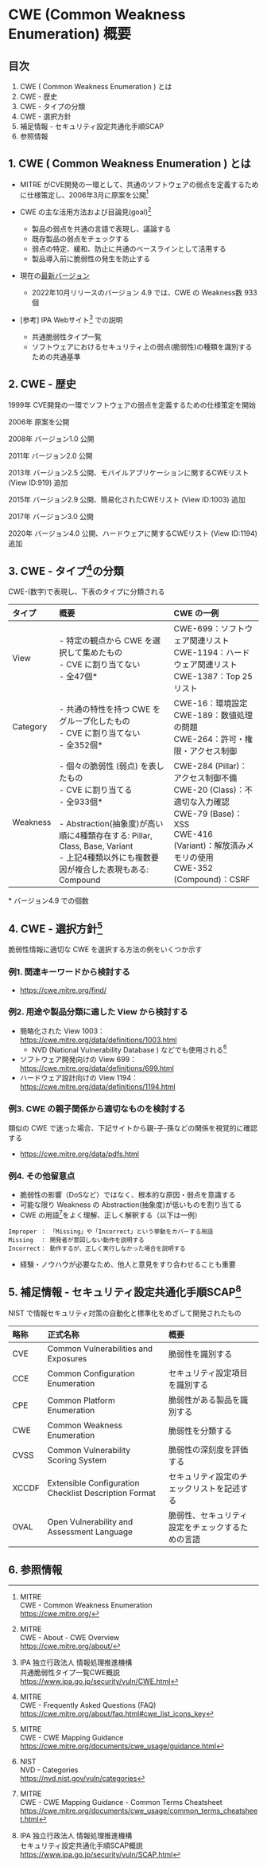 # CWE (Common Weakness Enumeration) 概要

## 目次

  1. CWE ( Common Weakness Enumeration ) とは
  2. CWE - 歴史
  3. CWE - タイプの分類
  4. CWE - 選択方針
  5. 補足情報 - セキュリティ設定共通化手順SCAP
  6. 参照情報

## 1. CWE ( Common Weakness Enumeration ) とは

  * MITRE がCVE開発の一環として、共通のソフトウェアの弱点を定義するために仕様策定し、2006年3月に原案を公開[^1]
  * CWE の主な活用方法および目論見(goal)[^2]
    - 製品の弱点を共通の言語で表現し、議論する
    - 既存製品の弱点をチェックする
    - 弱点の特定、緩和、防止に共通のベースラインとして活用する
    - 製品導入前に脆弱性の発生を防止する

  * 現在の[最新バージョン](https://cwe.mitre.org/data/)
    - 2022年10月リリースのバージョン 4.9 では、CWE の Weakness数 933個

  * [参考] IPA Webサイト[^3] での説明
    - 共通脆弱性タイプ一覧
    - ソフトウェアにおけるセキュリティ上の弱点(脆弱性)の種類を識別するための共通基準

## 2. CWE - 歴史

  1999年 CVE開発の一環でソフトウェアの弱点を定義するための仕様策定を開始

  2006年 原案を公開

  2008年 バージョン1.0 公開 

  2011年 バージョン2.0 公開

  2013年 バージョン2.5 公開、モバイルアプリケーションに関するCWEリスト (View ID:919) 追加

  2015年 バージョン2.9 公開、簡易化されたCWEリスト (View ID:1003) 追加

  2017年 バージョン3.0 公開

  2020年 バージョン4.0 公開、ハードウェアに関するCWEリスト (View ID:1194) 追加

## 3. CWE - タイプ[^4]の分類

CWE-(数字)で表現し、下表のタイプに分類される

|  タイプ  |    概要   | CWE の一例 |
| :---     | :---      | :---       |
| View     | - 特定の観点から CWE を選択して集めたもの<br/>- CVE に割り当てない<br/>- 全47個* | CWE-699：ソフトウェア関連リスト<br/>CWE-1194：ハードウェア関連リスト<br/>CWE-1387：Top 25リスト |
| Category | - 共通の特性を持つ CWE をグループ化したもの<br/>- CVE に割り当てない<br/>- 全352個* | CWE-16：環境設定<br/>CWE-189：数値処理の問題<br/>CWE-264：許可・権限・アクセス制御 |
| Weakness | - 個々の脆弱性 (弱点) を表したもの<br/>- CVE に割り当てる<br/>- 全933個* <br/><br/>- Abstraction(抽象度)が高い順に4種類存在する: Pillar, Class, Base, Variant<br/>- 上記4種類以外にも複数要因が複合した表現もある: Compound<br/> | CWE-284 (Pillar)：アクセス制御不備<br/>CWE-20 (Class)：不適切な入力確認<br/>CWE-79 (Base)：XSS<br/>CWE-416 (Variant)：解放済みメモリの使用<br/>CWE-352 (Compound)：CSRF |

&#42; バージョン4.9 での個数


## 4. CWE - 選択方針[^5]

脆弱性情報に適切な CWE を選択する方法の例をいくつか示す

### 例1. 関連キーワードから検討する

- https://cwe.mitre.org/find/

### 例2. 用途や製品分類に適した View から検討する

- 簡略化された View 1003：https://cwe.mitre.org/data/definitions/1003.html
    - NVD (National Vulnerability Database ) などでも使用される[^6]
- ソフトウェア開発向けの View 699：https://cwe.mitre.org/data/definitions/699.html
- ハードウェア設計向けの View 1194：https://cwe.mitre.org/data/definitions/1194.html

### 例3. CWE の親子関係から適切なものを検討する

類似の CWE で迷った場合、下記サイトから親-子-孫などの関係を視覚的に確認する

- https://cwe.mitre.org/data/pdfs.html

### 例4. その他留意点

- 脆弱性の影響（DoSなど）ではなく、根本的な原因・弱点を意識する
- 可能な限り Weakness の Abstraction(抽象度)が低いものを割り当てる
- CWE の用語[^7]をよく理解、正しく解釈する（以下は一例）

```
Improper ： 「Missing」や「Incorrect」という挙動をカバーする用語
Missing  ： 開発者が意図しない動作を説明する
Incorrect： 動作するが、正しく実行しなかった場合を説明する
```

- 経験・ノウハウが必要なため、他人と意見をすり合わせることも重要

## 5. 補足情報 - セキュリティ設定共通化手順SCAP[^8]

NIST で情報セキュリティ対策の自動化と標準化をめざして開発されたもの

| 略称 | 正式名称 | 概要 |
| :--- | :---     | :--- |
| CVE | Common Vulnerabilities and Exposures | 脆弱性を識別する |
| CCE | Common Configuration Enumeration | セキュリティ設定項目を識別する |
| CPE | Common Platform Enumeration | 脆弱性がある製品を識別する |
| CWE | Common Weakness Enumeration | 脆弱性を分類する |
| CVSS | Common Vulnerability Scoring System | 脆弱性の深刻度を評価する |
| XCCDF | Extensible Configuration Checklist Description Format | セキュリティ設定のチェックリストを記述する |
| OVAL | Open Vulnerability and Assessment Language | 脆弱性、セキュリティ設定をチェックするための言語 |

## 6. 参照情報

[^1]: MITRE  
CWE - Common Weakness Enumeration  
https://cwe.mitre.org/

[^2]: MITRE  
CWE - About - CWE Overview  
https://cwe.mitre.org/about/

[^3]: IPA 独立行政法人 情報処理推進機構  
共通脆弱性タイプ一覧CWE概説  
https://www.ipa.go.jp/security/vuln/CWE.html

[^4]: MITRE  
CWE - Frequently Asked Questions (FAQ)  
https://cwe.mitre.org/about/faq.html#cwe_list_icons_key

[^5]: MITRE  
CWE - CWE Mapping Guidance  
https://cwe.mitre.org/documents/cwe_usage/guidance.html

[^6]: NIST  
NVD - Categories  
https://nvd.nist.gov/vuln/categories

[^7]: MITRE  
CWE - CWE Mapping Guidance - Common Terms Cheatsheet  
https://cwe.mitre.org/documents/cwe_usage/common_terms_cheatsheet.html

[^8]: IPA 独立行政法人 情報処理推進機構  
セキュリティ設定共通化手順SCAP概説  
https://www.ipa.go.jp/security/vuln/SCAP.html
